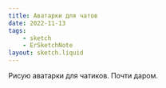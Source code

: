 ```yaml
---
title: Аватарки для чатов
date: 2022-11-13
tags:
    - sketch
    - ErSketchNote
layout: sketch.liquid
---
```


Рисую аватарки для чатиков. Почти даром.
